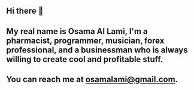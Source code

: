 ## Hi there 👋
## My real name is Osama Al Lami, I'm a pharmacist, programmer, musician, forex professional, and a businessman who is always willing to create cool and profitable stuff.
## You can reach me at osamalami@gmail.com.

<!--
**lamicode/lamicode** is a ✨ _special_ ✨ repository because its `README.md` (this file) appears on your GitHub profile.

Here are some ideas to get you started:

- 🔭 I’m currently working on ...
- 🌱 I’m currently learning ...
- 👯 I’m looking to collaborate on ...
- 🤔 I’m looking for help with ...
- 💬 Ask me about ...
- 📫 How to reach me: ...
- 😄 Pronouns: ...
- ⚡ Fun fact: ...
-->
